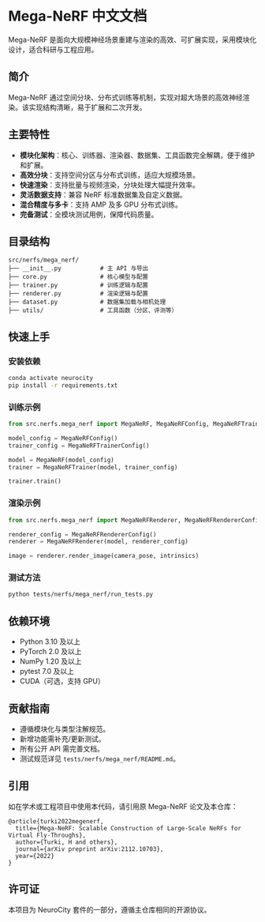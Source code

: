 # Mega-NeRF 中文文档

Mega-NeRF 是面向大规模神经场景重建与渲染的高效、可扩展实现，采用模块化设计，适合科研与工程应用。

## 简介

Mega-NeRF 通过空间分块、分布式训练等机制，实现对超大场景的高效神经渲染。该实现结构清晰，易于扩展和二次开发。

## 主要特性
- **模块化架构**：核心、训练器、渲染器、数据集、工具函数完全解耦，便于维护和扩展。
- **高效分块**：支持空间分区与分布式训练，适应大规模场景。
- **快速渲染**：支持批量与视频渲染，分块处理大幅提升效率。
- **灵活数据支持**：兼容 NeRF 标准数据集及自定义数据。
- **混合精度与多卡**：支持 AMP 及多 GPU 分布式训练。
- **完备测试**：全模块测试用例，保障代码质量。

## 目录结构

```
src/nerfs/mega_nerf/
├── __init__.py           # 主 API 与导出
├── core.py               # 核心模型与配置
├── trainer.py            # 训练逻辑与配置
├── renderer.py           # 渲染逻辑与配置
├── dataset.py            # 数据集加载与相机处理
├── utils/                # 工具函数（分区、评测等）
```

## 快速上手

### 安装依赖
```bash
conda activate neurocity
pip install -r requirements.txt
```

### 训练示例
```python
from src.nerfs.mega_nerf import MegaNeRF, MegaNeRFConfig, MegaNeRFTrainer, MegaNeRFTrainerConfig

model_config = MegaNeRFConfig()
trainer_config = MegaNeRFTrainerConfig()

model = MegaNeRF(model_config)
trainer = MegaNeRFTrainer(model, trainer_config)

trainer.train()
```

### 渲染示例
```python
from src.nerfs.mega_nerf import MegaNeRFRenderer, MegaNeRFRendererConfig

renderer_config = MegaNeRFRendererConfig()
renderer = MegaNeRFRenderer(model, renderer_config)

image = renderer.render_image(camera_pose, intrinsics)
```

### 测试方法
```bash
python tests/nerfs/mega_nerf/run_tests.py
```

## 依赖环境
- Python 3.10 及以上
- PyTorch 2.0 及以上
- NumPy 1.20 及以上
- pytest 7.0 及以上
- CUDA（可选，支持 GPU）

## 贡献指南
- 遵循模块化与类型注解规范。
- 新增功能需补充/更新测试。
- 所有公开 API 需完善文档。
- 测试规范详见 `tests/nerfs/mega_nerf/README.md`。

## 引用
如在学术或工程项目中使用本代码，请引用原 Mega-NeRF 论文及本仓库：

```
@article{turki2022megenerf,
  title={Mega-NeRF: Scalable Construction of Large-Scale NeRFs for Virtual Fly-Throughs},
  author={Turki, H and others},
  journal={arXiv preprint arXiv:2112.10703},
  year={2022}
}
```

## 许可证
本项目为 NeuroCity 套件的一部分，遵循主仓库相同的开源协议。 